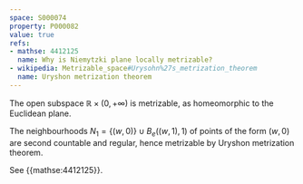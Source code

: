 ```yaml
---
space: S000074
property: P000082
value: true
refs:
- mathse: 4412125
  name: Why is Niemytzki plane locally metrizable?
- wikipedia: Metrizable_space#Urysohn%27s_metrization_theorem
  name: Uryshon metrization theorem
---
```


The open subspace $\mathbb R\times(0,+\infty)$ is metrizable, as homeomorphic
to the Euclidean plane.

The neighbourhoods $N_1=\{(w,0)\}\cup B_e( (w,1),1)$ of points of the form $(w,0)$ are second countable and regular,
hence metrizable by Uryshon metrization theorem.

See {{mathse:4412125}}.

<!-- 

If we show that $N_1=\{(0,0)\}\cup B_e( (0,1),1)$ is metrizable the proof will be complete,
since all point of the form $(w,0)$ have neighbourhoods homeomorphic to $N_1$.
Define $h:N_1\to (0,1]$ by the formula $h(x,y):=\frac{1-x^2-(y-1)^2}{2y}$
for $y>0$ and $h(0,0):=1$. A~metric on $N_1$ can be defined as
$d(a,b):=\max\{ d_e(a,b), |h(a)-h(b)|\}$.

We have to show that $p_n\to p$ if and only if $d(p_n,p)\to 0$. For $p\neq(0,0)$
it follows from the continuity of $h$ on $B_e( (0,1),1)$. For $p=(0,0)$
one can observe that $\{a\in N_1: |h(a)-1|<\varepsilon\}=N_\varepsilon$ is a neighbourhood
from the standard basis, hence the $d$-convergence implies convergence
in the Niemytzki's topology. Since the latter is stronger than the Euclidean convergence,
the converse implication follows. -->
